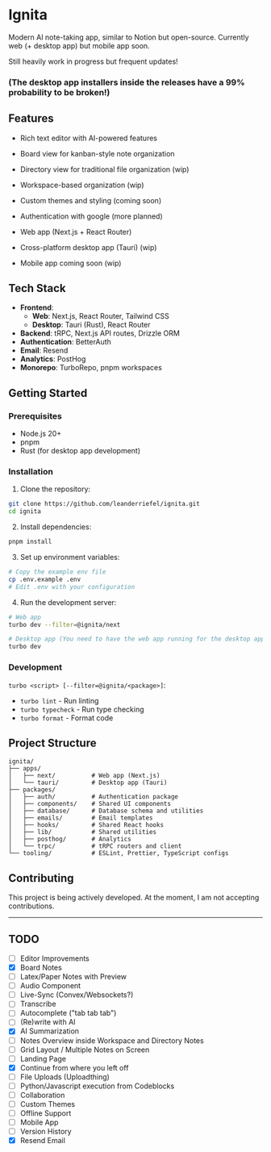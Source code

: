 # Ignita
Modern AI note-taking app, similar to Notion but open-source.
Currently web (+ desktop app) but mobile app soon.

Still heavily work in progress but frequent updates!

### (The desktop app installers inside the releases have a 99% probability to be broken!)

## Features

- Rich text editor with AI-powered features
- Board view for kanban-style note organization
- Directory view for traditional file organization (wip)
- Workspace-based organization (wip)
- Custom themes and styling (coming soon)
- Authentication with google (more planned)

- Web app (Next.js + React Router)
- Cross-platform desktop app (Tauri) (wip)
- Mobile app coming soon (wip)

## Tech Stack

- **Frontend**:
  - **Web**: Next.js, React Router, Tailwind CSS
  - **Desktop**: Tauri (Rust), React Router
- **Backend**: tRPC, Next.js API routes, Drizzle ORM
- **Authentication**: BetterAuth
- **Email**: Resend
- **Analytics**: PostHog
- **Monorepo**: TurboRepo, pnpm workspaces

## Getting Started

### Prerequisites

- Node.js 20+
- pnpm
- Rust (for desktop app development)

### Installation

1. Clone the repository:

```bash
git clone https://github.com/leanderriefel/ignita.git
cd ignita
```

2. Install dependencies:

```bash
pnpm install
```

3. Set up environment variables:

```bash
# Copy the example env file
cp .env.example .env
# Edit .env with your configuration
```

4. Run the development server:

```bash
# Web app
turbo dev --filter=@ignita/next

# Desktop app (You need to have the web app running for the desktop app to work)
turbo dev
```

### Development

`turbo <script> [--filter=@ignita/<package>]`:
- `turbo lint` - Run linting
- `turbo typecheck` - Run type checking
- `turbo format` - Format code


## Project Structure

```
ignita/
├── apps/
│   ├── next/          # Web app (Next.js)
│   └── tauri/         # Desktop app (Tauri)
├── packages/
│   ├── auth/          # Authentication package
│   ├── components/    # Shared UI components
│   ├── database/      # Database schema and utilities
│   ├── emails/        # Email templates
│   ├── hooks/         # Shared React hooks
│   ├── lib/           # Shared utilities
│   ├── posthog/       # Analytics
│   └── trpc/          # tRPC routers and client
└── tooling/           # ESLint, Prettier, TypeScript configs
```

## Contributing

This project is being actively developed. At the moment, I am not accepting contributions.

---

## TODO

- [ ] Editor Improvements
- [x] Board Notes
- [ ] Latex/Paper Notes with Preview
- [ ] Audio Component
- [ ] Live-Sync (Convex/Websockets?)
- [ ] Transcribe
- [ ] Autocomplete ("tab tab tab")
- [ ] (Re)write with AI
- [X] AI Summarization
- [ ] Notes Overview inside Workspace and Directory Notes
- [ ] Grid Layout / Multiple Notes on Screen
- [ ] Landing Page
- [x] Continue from where you left off
- [ ] File Uploads (Uploadthing)
- [ ] Python/Javascript execution from Codeblocks
- [ ] Collaboration
- [ ] Custom Themes
- [ ] Offline Support
- [ ] Mobile App
- [ ] Version History
- [x] Resend Email
